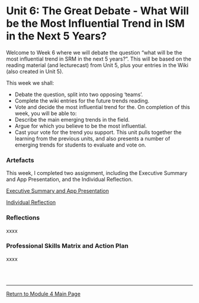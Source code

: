 # Unit 6: The Great Debate - What Will be the Most Influential Trend in ISM in the Next 5 Years?

Welcome to Week 6 where we will debate the question “what will be the most influential trend in SRM in the next 5 years?”. This will be based on the reading material (and lecturecast) from Unit 5, plus your entries in the Wiki (also created in Unit 5).

This week we shall:
 - Debate the question, split into two opposing ‘teams’.
 - Complete the wiki entries for the future trends reading.
 - Vote and decide the most influential trend for the.
On completion of this week, you will be able to:
 - Describe the main emerging trends in the field.
 - Argue for which you believe to be the most influential.
 - Cast your vote for the trend you support.
This unit pulls together the learning from the previous units, and also presents a number of emerging trends for students to evaluate and vote on.

### Artefacts 
This week, I completed two assignment, including the Executive Summary and App Presentation, and the Individual Reflection.

[Executive Summary and App Presentation](NS_Assignment2.md)

[Individual Reflection](NS_Assignment3.md)

### Reflections
xxxx

### Professional Skills Matrix and Action Plan
xxxx

<br><br>

--- 

[Return to Module 4 Main Page](ISM_main.md)
